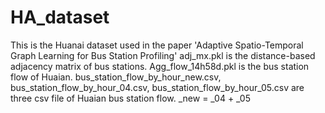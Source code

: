 # HA_dataset
This is the Huanai dataset used in the paper 'Adaptive Spatio-Temporal Graph Learning for Bus Station Profiling'
adj_mx.pkl is the distance-based adjacency matrix of bus stations. 
Agg_flow_14h58d.pkl is the bus station flow of Huaian.
bus_station_flow_by_hour_new.csv, bus_station_flow_by_hour_04.csv, bus_station_flow_by_hour_05.csv are three csv file of Huaian bus station flow. _new = _04 + _05
